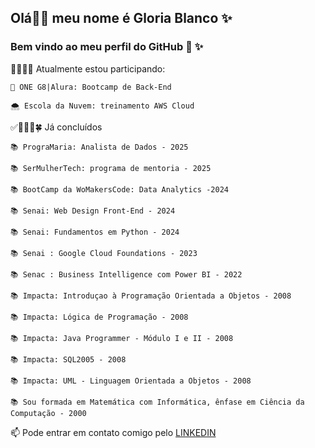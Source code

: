 ## Olá👋😉 meu nome é **Gloria Blanco** ✨ 
### Bem vindo ao meu perfil do GitHub 🐥 ✨ 

👩🏻‍💻🍀 Atualmente estou participando:

    🐥 ONE G8|Alura: Bootcamp de Back-End

    🌨️ Escola da Nuvem: treinamento AWS Cloud 


✅👩🏻‍💻🍀 Já concluídos

	📚 PrograMaria: Analista de Dados - 2025

	📚 SerMulherTech: programa de mentoria - 2025

	📚 BootCamp da WoMakersCode: Data Analytics -2024

	📚 Senai: Web Design Front-End - 2024

	📚 Senai: Fundamentos em Python - 2024

	📚 Senai : Google Cloud Foundations - 2023

	📚 Senac : Business Intelligence com Power BI - 2022

	📚 Impacta: Introduçao à Programação Orientada a Objetos - 2008

	📚 Impacta: Lógica de Programação - 2008
	
	📚 Impacta: Java Programmer - Módulo I e II - 2008

	📚 Impacta: SQL2005 - 2008

	📚 Impacta: UML - Linguagem Orientada a Objetos - 2008

    📚 Sou formada em Matemática com Informática, ênfase em Ciência da Computação - 2000
	

📫 Pode entrar em contato comigo pelo [LINKEDIN](https://www.linkedin.com/in/gloriablanco/)
  
